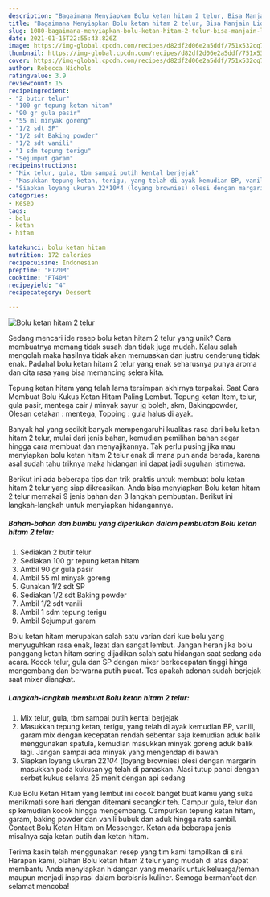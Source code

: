 ```yaml
---
description: "Bagaimana Menyiapkan Bolu ketan hitam 2 telur, Bisa Manjain Lidah"
title: "Bagaimana Menyiapkan Bolu ketan hitam 2 telur, Bisa Manjain Lidah"
slug: 1080-bagaimana-menyiapkan-bolu-ketan-hitam-2-telur-bisa-manjain-lidah
date: 2021-01-15T22:55:43.826Z
image: https://img-global.cpcdn.com/recipes/d82df2d06e2a5ddf/751x532cq70/bolu-ketan-hitam-2-telur-foto-resep-utama.jpg
thumbnail: https://img-global.cpcdn.com/recipes/d82df2d06e2a5ddf/751x532cq70/bolu-ketan-hitam-2-telur-foto-resep-utama.jpg
cover: https://img-global.cpcdn.com/recipes/d82df2d06e2a5ddf/751x532cq70/bolu-ketan-hitam-2-telur-foto-resep-utama.jpg
author: Rebecca Nichols
ratingvalue: 3.9
reviewcount: 15
recipeingredient:
- "2 butir telur"
- "100 gr tepung ketan hitam"
- "90 gr gula pasir"
- "55 ml minyak goreng"
- "1/2 sdt SP"
- "1/2 sdt Baking powder"
- "1/2 sdt vanili"
- "1 sdm tepung terigu"
- "Sejumput garam"
recipeinstructions:
- "Mix telur, gula, tbm sampai putih kental berjejak"
- "Masukkan tepung ketan, terigu, yang telah di ayak kemudian BP, vanili, garam mix dengan kecepatan rendah sebentar saja kemudian aduk balik menggunakan spatula, kemudian masukkan minyak goreng aduk balik lagi. Jangan sampai ada minyak yang mengendap di bawah"
- "Siapkan loyang ukuran 22*10*4 (loyang brownies) olesi dengan margarin masukkan pada kukusan yg telah di panaskan. Alasi tutup panci dengan serbet kukus selama 25 menit dengan api sedang"
categories:
- Resep
tags:
- bolu
- ketan
- hitam

katakunci: bolu ketan hitam 
nutrition: 172 calories
recipecuisine: Indonesian
preptime: "PT20M"
cooktime: "PT40M"
recipeyield: "4"
recipecategory: Dessert

---
```



![Bolu ketan hitam 2 telur](https://img-global.cpcdn.com/recipes/d82df2d06e2a5ddf/751x532cq70/bolu-ketan-hitam-2-telur-foto-resep-utama.jpg)

Sedang mencari ide resep bolu ketan hitam 2 telur yang unik? Cara membuatnya memang tidak susah dan tidak juga mudah. Kalau salah mengolah maka hasilnya tidak akan memuaskan dan justru cenderung tidak enak. Padahal bolu ketan hitam 2 telur yang enak seharusnya punya aroma dan cita rasa yang bisa memancing selera kita.

Tepung ketan hitam yang telah lama tersimpan akhirnya terpakai. Saat Cara Membuat Bolu Kukus Ketan Hitam Paling Lembut. Tepung ketan Item, telur, gula pasir, mentega cair / minyak sayur jg boleh, skm, Bakingpowder, Olesan cetakan : mentega, Topping : gula halus di ayak.

Banyak hal yang sedikit banyak mempengaruhi kualitas rasa dari bolu ketan hitam 2 telur, mulai dari jenis bahan, kemudian pemilihan bahan segar hingga cara membuat dan menyajikannya. Tak perlu pusing jika mau menyiapkan bolu ketan hitam 2 telur enak di mana pun anda berada, karena asal sudah tahu triknya maka hidangan ini dapat jadi suguhan istimewa.


Berikut ini ada beberapa tips dan trik praktis untuk membuat bolu ketan hitam 2 telur yang siap dikreasikan. Anda bisa menyiapkan Bolu ketan hitam 2 telur memakai 9 jenis bahan dan 3 langkah pembuatan. Berikut ini langkah-langkah untuk menyiapkan hidangannya.

<!--inarticleads1-->

##### Bahan-bahan dan bumbu yang diperlukan dalam pembuatan Bolu ketan hitam 2 telur:

1. Sediakan 2 butir telur
1. Sediakan 100 gr tepung ketan hitam
1. Ambil 90 gr gula pasir
1. Ambil 55 ml minyak goreng
1. Gunakan 1/2 sdt SP
1. Sediakan 1/2 sdt Baking powder
1. Ambil 1/2 sdt vanili
1. Ambil 1 sdm tepung terigu
1. Ambil Sejumput garam


Bolu ketan hitam merupakan salah satu varian dari kue bolu yang menyuguhkan rasa enak, lezat dan sangat lembut. Jangan heran jika bolu panggang ketan hitam sering dijadikan salah satu hidangan saat sedang ada acara. Kocok telur, gula dan SP dengan mixer berkecepatan tinggi hinga mengembang dan berwarna putih pucat. Tes apakah adonan sudah berjejak saat mixer diangkat. 

<!--inarticleads2-->

##### Langkah-langkah membuat Bolu ketan hitam 2 telur:

1. Mix telur, gula, tbm sampai putih kental berjejak
1. Masukkan tepung ketan, terigu, yang telah di ayak kemudian BP, vanili, garam mix dengan kecepatan rendah sebentar saja kemudian aduk balik menggunakan spatula, kemudian masukkan minyak goreng aduk balik lagi. Jangan sampai ada minyak yang mengendap di bawah
1. Siapkan loyang ukuran 22*10*4 (loyang brownies) olesi dengan margarin masukkan pada kukusan yg telah di panaskan. Alasi tutup panci dengan serbet kukus selama 25 menit dengan api sedang


Kue Bolu Ketan Hitam yang lembut ini cocok banget buat kamu yang suka menikmati sore hari dengan ditemani secangkir teh. Campur gula, telur dan sp kemudian kocok hingga mengembang. Campurkan tepung ketan hitam, garam, baking powder dan vanili bubuk dan aduk hingga rata sambil. Contact Bolu Ketan Hitam on Messenger. Ketan ada beberapa jenis misalnya saja ketan putih dan ketan hitam. 

Terima kasih telah menggunakan resep yang tim kami tampilkan di sini. Harapan kami, olahan Bolu ketan hitam 2 telur yang mudah di atas dapat membantu Anda menyiapkan hidangan yang menarik untuk keluarga/teman maupun menjadi inspirasi dalam berbisnis kuliner. Semoga bermanfaat dan selamat mencoba!
